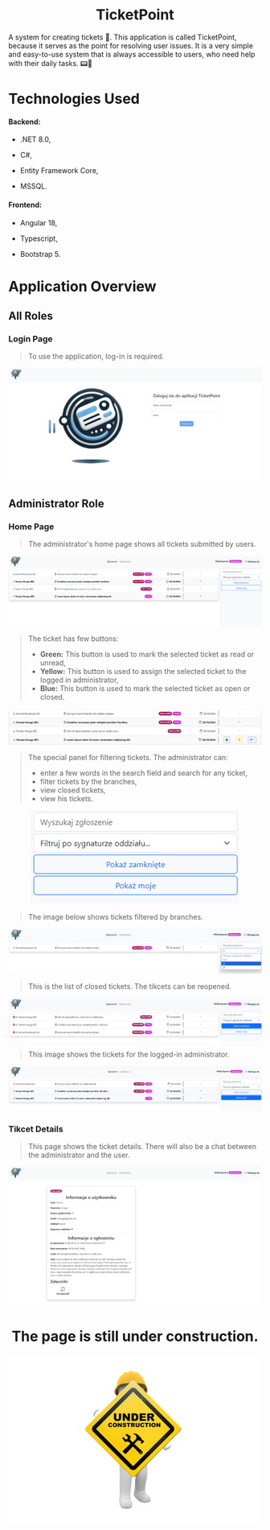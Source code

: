 <div align="center">
  
# TicketPoint

</div>

A system for creating tickets 🎫. This application is called TicketPoint, because it serves as the point for resolving user issues. It is a very simple and easy-to-use system that is always accessible to users, who need help with their daily tasks. 📟🎫

# Technologies Used
#### Backend:
- .NET 8.0,
  
- C#,
  
- Entity Framework Core,
  
- MSSQL.
  
#### Frontend:
- Angular 18,
  
- Typescript,
  
- Bootstrap 5.

# Application Overview

## All Roles

### Login Page
> To use the application, log-in is required.
<img src="/TicketPoint_Photos/login.png" alt="login">

## Administrator Role
### Home Page
> The administrator's home page shows all tickets submitted by users. 
<img src="/TicketPoint_Photos/home_page_admin.png" alt="home_page_admin">

> The ticket has few buttons:
> - **Green:** This button is used to mark the selected ticket as read or unread,
> - **Yellow:** This button is used to assign the selected ticket to the logged in administrator,
> - **Blue:** This button is used to mark the selected ticket as open or closed.
<img src="/TicketPoint_Photos/ticket_buttons.png" alt="ticket_buttons">

> The special panel for filtering tickets. The administrator can:
> - enter a few words in the search field and search for any ticket,
> - filter tickets by the branches,
> - view closed tickets,
> - view his tickets.
<div align="center">
<img src="/TicketPoint_Photos/filtering.png" alt="filtering">
</div>

> The image below shows tickets filtered by branches.
<img src="/TicketPoint_Photos/filtering_by_branches.png" alt="filtering_by_branches">

> This is the list of closed tickets. The tikcets can be reopened.
<img src="/TicketPoint_Photos/closed_tickets.png" alt="closed_tickets">

> This image shows the tickets for the logged-in administrator.
<img src="/TicketPoint_Photos/my_tickets.png" alt="my_tickets">

### Tikcet Details
> This page shows the ticket details. There will also be a chat between the administrator and the user.
<img src="/TicketPoint_Photos/ticket_details_with_attachments.png" alt="ticket_details_with_attachments">












<div align="center">
  
  # The page is still under construction.
  
  <img src="under_construction.png" alt="under_construction">
  
</div>


